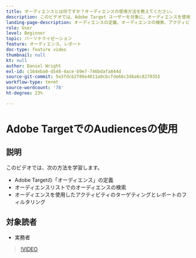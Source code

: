 ```yaml
---
title: オーディエンスとは何ですか？オーディエンスの使用方法を教えてください。
description: このビデオでは、Adobe Target ユーザーを対象に、オーディエンスを使用してアクティビティをターゲティングしたりレポートをフィルタリングしたりする方法を紹介します。
landing-page-description: オーディエンスの定義、オーディエンスの検索、アクティビティのターゲット設定、レポートのフィルタリングについて説明します。
role: User
level: Beginner
topic: パーソナライゼーション
feature: オーディエンス、レポート
doc-type: feature video
thumbnail: null
kt: null
author: Daniel Wright
exl-id: c164eba0-d548-4ace-b9e7-746bdafa844d
source-git-commit: 5e3fdcb2f86e4811a0cbcfde66c3d6a6c8270355
workflow-type: tm+mt
source-wordcount: '78'
ht-degree: 23%

---
```


# Adobe TargetでのAudiencesの使用

## 説明

このビデオでは、次の方法を学習します。

* Adobe Targetの「オーディエンス」の定義
* オーディエンスリストでのオーディエンスの検索
* オーディエンスを使用したアクティビティのターゲティングとレポートのフィルタリング

## 対象読者

* 実務者

>[!VIDEO](https://video.tv.adobe.com/v/17398/?quality=12)
